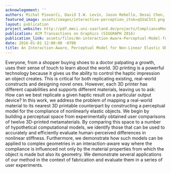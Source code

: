 ```yaml
---
acknowlegement: ''
authors: Michal Piovarči, David I.W. Levin, Jason Rebello, Desai Chen, Roman Ďurikovič, Hanspeter Pfister, Wojciech Matusik, Piotr Didyk
featured_image: assets/images/interactive-perception_itok=qSVaC5t3.png
layout: publication
project_website: http://pdf.mmci.uni-saarland.de/projects/ComplianceModel/
publication: ACM Transactions on Graphics (SIGGRAPH 2016)
publication_link: assets/files/An-interaction-Aware-Perceptual-Model-for-Non-Linear-Elastic-Objects-Paper_0.pdf
date: 2016-01-01 12:00:00 -0700
title: An Interaction-Aware, Perceptual Model for Non-Linear Elastic Objects
---
```


Everyone, from a shopper buying shoes to a doctor palpating a growth, uses their sense of touch to learn about the world. 3D printing is a powerful technology because it gives us the ability to control the haptic impression an object creates. This is critical for both replicating existing, real-world constructs and designing novel ones. However, each 3D printer has different capabilities and supports different materials, leaving us to ask: How can we best replicate a given haptic result on a particular output device? In this work, we address the problem of mapping a real-world material to its nearest 3D printable counterpart by constructing a perceptual model for the compliance of nonlinearly elastic objects. We begin by building a perceptual space from experimentally obtained user comparisons of twelve 3D-printed metamaterials. By comparing this space to a number of hypothetical computational models, we identify those that can be used to accurately and efficiently evaluate human-perceived differences in nonlinear stiffness. Furthermore, we demonstrate how such models can be applied to complex geometries in an interaction-aware way where the compliance is influenced not only by the material properties from which the object is made but also its geometry. We demonstrate several applications of our method in the context of fabrication and evaluate them in a series of user experiments.